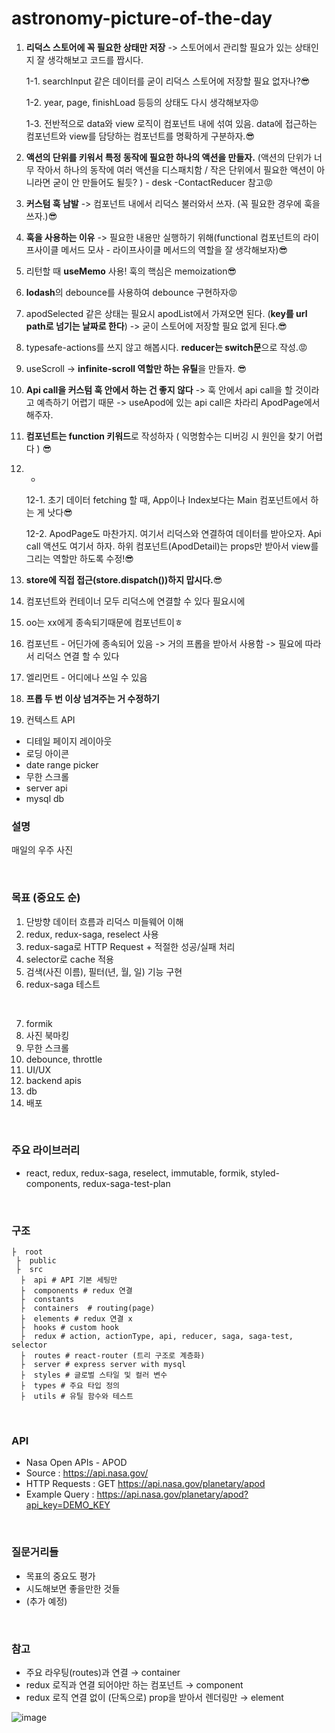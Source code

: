 # astronomy-picture-of-the-day

1. **리덕스 스토어에 꼭 필요한 상태만 저장** -> 스토어에서 관리할 필요가 있는 상태인지 잘 생각해보고  코드를 짭시다.

   1-1. searchInput 같은 데이터를 굳이 리덕스 스토어에 저장할 필요 없자나?😎

   1-2. year, page, finishLoad 등등의 상태도 다시 생각해보자😡

   1-3. 전반적으로 data와 view 로직이 컴포넌트 내에 섞여 있음. data에 접근하는 컴포넌트와 view를 담당하는 컴포넌트를 명확하게 구분하자.😎

2. **액션의 단위를 키워서 특정 동작에 필요한 하나의 액션을 만들자.** (액션의 단위가 너무 작아서 하나의 동작에 여러 액션을 디스패치함 / 작은 단위에서 필요한 액션이 아니라면 굳이 안 만들어도 될듯? ) - desk -ContactReducer 참고😡
3. **커스텀 훅 남발** ->  컴포넌트 내에서 리덕스 불러와서 쓰자. (꼭 필요한 경우에 훅을 쓰자.)😎
4. **훅을 사용하는 이유** -> 필요한 내용만 실행하기 위해(functional 컴포넌트의 라이프사이클 메서드 모사 - 라이프사이클 메서드의 역할을 잘 생각해보자)😎
5. 리턴할 때 **useMemo** 사용! 훅의 핵심은 memoization😎
6. **lodash**의 debounce를 사용하여 debounce 구현하자😡
7. apodSelected 같은 상태는 필요시 apodList에서 가져오면 된다. (**key를 url path로 넘기는 날짜로 한다**) -> 굳이 스토어에 저장할 필요 없게 된다.😎
8. typesafe-actions를 쓰지 않고 해봅시다. **reducer는 switch문**으로 작성.😡
9. useScroll -> **infinite-scroll 역할만 하는 유틸**을 만들자. 😎

10. **Api call을 커스텀 훅 안에서 하는 건 좋지 않다** -> 훅 안에서 api call을 할 것이라고 예측하기 어렵기 때문 -> useApod에 있는 api call은 차라리 ApodPage에서 해주자.

11. **컴포넌트는 function 키워드**로 작성하자 ( 익명함수는 디버깅 시 원인을 찾기 어렵다 ) 😎

12. -

    12-1. 초기 데이터 fetching 할 때, App이나 Index보다는 Main 컴포넌트에서 하는 게 낫다😎

    12-2. ApodPage도 마찬가지. 여기서 리덕스와 연결하여 데이터를 받아오자. Api call 액션도 여기서 하자. 하위 컴포넌트(ApodDetail)는 props만 받아서 view를 그리는 역할만 하도록 수정!😎

13. **store에 직접 접근(store.dispatch())하지 맙시다.**😎

14. 컴포넌트와 컨테이너 모두 리덕스에 연결할 수 있다 필요시에
15. oo는 xx에게 종속되기때문에 컴포넌트이ㅎ 
16. 컴포넌트 - 어딘가에 종속되어 있음 -> 거의 프롭을 받아서 사용함 -> 필요에 따라서 리덕스 연결 할 수 있다
17. 엘리먼트 - 어디에나 쓰일 수 있음
18. **프롭 두 번 이상 넘겨주는 거 수정하기**
19. 컨텍스트 API 


- 디테일 페이지 레이아웃
- 로딩 아이콘
- date range picker
- 무한 스크롤
- server api
- mysql db

### 설명
매일의 우주 사진
 
<br>
 
### 목표 (중요도 순)
1. 단방향 데이터 흐름과 리덕스 미들웨어 이해
2. redux, redux-saga, reselect 사용
3. redux-saga로 HTTP Request + 적절한 성공/실패 처리 
4. selector로 cache 적용
5. 검색(사진 이름), 필터(년, 월, 일) 기능 구현
6. redux-saga 테스트
<br>

7. formik
8. 사진 북마킹
9. 무한 스크롤
10. debounce, throttle
11. UI/UX
12. backend apis
13. db
14. 배포

<br>
 
### 주요 라이브러리
- react, redux, redux-saga, reselect, immutable, formik, styled-components, redux-saga-test-plan 
<br>
 
### 구조
```
├  root
 ├  public  
 ├  src  
  ├  api # API 기본 세팅만
  ├  components # redux 연결
  ├  constants 
  ├  containers  # routing(page)
  ├  elements # redux 연결 x
  ├  hooks # custom hook
  ├  redux # action, actionType, api, reducer, saga, saga-test, selector
  ├  routes # react-router (트리 구조로 계층화)
  ├  server # express server with mysql
  ├  styles # 글로벌 스타일 및 컬러 변수
  ├  types # 주요 타입 정의
  ├  utils # 유틸 함수와 테스트
```
<br>
 
### API
- Nasa Open APIs - APOD
- Source : https://api.nasa.gov/
- HTTP Requests : GET https://api.nasa.gov/planetary/apod
- Example Query : https://api.nasa.gov/planetary/apod?api_key=DEMO_KEY
<br>
 
### 질문거리들
- 목표의 중요도 평가
- 시도해보면 좋을만한 것들
- (추가 예정)
<br>
 
### 참고
- 주요 라우팅(routes)과 연결 → container
- redux 로직과 연결 되어야만 하는 컴포넌트 → component
- redux 로직 연결 없이 (단독으로) prop을 받아서 렌더링만 → element

![image](https://user-images.githubusercontent.com/34447105/105371388-ecc99780-5c47-11eb-8f73-f712ad34e1d7.png)
